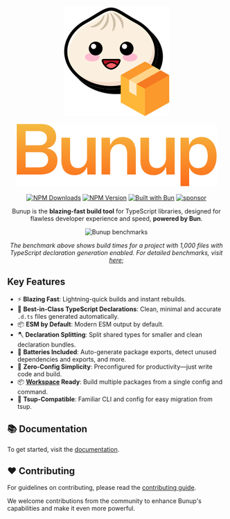 <!-- markdownlint-disable first-line-h1 -->

<!-- markdownlint-start-capture -->
<!-- markdownlint-disable-file no-inline-html -->
<div align="center">

  <!-- markdownlint-disable-next-line no-alt-text -->

![Logo](https://raw.githubusercontent.com/arshad-yaseen/bunup/refs/heads/main/docs/public/logo.svg)

![Bunup](https://raw.githubusercontent.com/arshad-yaseen/bunup/refs/heads/main/assets/bunup-title.svg)

[![NPM Downloads](https://img.shields.io/npm/dm/bunup?logo=data%3Aimage%2Fsvg%2Bxml%3Bbase64%2CPHN2ZyB4bWxucz0iaHR0cDovL3d3dy53My5vcmcvMjAwMC9zdmciIGhlaWdodD0iMjRweCIgdmlld0JveD0iMCAtOTYwIDk2MCA5NjAiIHdpZHRoPSIyNHB4IiBmaWxsPSIjMDAwMDAwIj48cGF0aCBkPSJNNDgwLTMyMCAyODAtNTIwbDU2LTU4IDEwNCAxMDR2LTMyNmg4MHYzMjZsMTA0LTEwNCA1NiA1OC0yMDAgMjAwWk0xNjAtMTYwdi0yMDBoODB2MTIwaDQ4MHYtMTIwaDgwdjIwMEgxNjBaIi8%2BPC9zdmc%2B&labelColor=ffc44e&color=212121)](https://www.npmjs.com/package/bunup) [![NPM Version](https://img.shields.io/npm/v/bunup?logo=npm&logoColor=212121&label=version&labelColor=ffc44e&color=212121)](https://npmjs.com/package/bunup) [![Built with Bun](https://img.shields.io/badge/Built_with-Bun-fbf0df?logo=bun&labelColor=212121)](https://bun.sh) [![sponsor](https://img.shields.io/badge/sponsor-EA4AAA?logo=githubsponsors&labelColor=FAFAFA)](https://github.com/sponsors/arshad-yaseen)

Bunup is the **blazing-fast build tool** for TypeScript libraries, designed for flawless developer experience and speed, **powered by Bun**. 

![Bunup benchmarks](/assets/benchmarks.png)

*The benchmark above shows build times for a project with 1,000 files with TypeScript declaration generation enabled. For detailed benchmarks, visit [here](https://gugustinette.github.io/bundler-benchmark/)*;

</div>
<!-- markdownlint-restore -->

## Key Features

- ⚡ **Blazing Fast**: Lightning-quick builds and instant rebuilds.
- 📝 **Best-in-Class TypeScript Declarations**: Clean, minimal and accurate `.d.ts` files generated automatically.
- 📦 **ESM by Default**: Modern ESM output by default.
- 🪓 **Declaration Splitting**: Split shared types for smaller and clean declaration bundles.
- 🔋 **Batteries Included**: Auto-generate package exports, detect unused dependencies and exports, and more.
- 🚀 **Zero-Config Simplicity**: Preconfigured for productivity—just write code and build.
- 📦 **[Workspace](https://bunup.dev/docs/guide/workspaces) Ready**: Build multiple packages from a single config and command.
- 🔄 **Tsup-Compatible**: Familiar CLI and config for easy migration from tsup.

## 📚 Documentation

To get started, visit the [documentation](https://bunup.dev).

## ❤️ Contributing

For guidelines on contributing, please read the [contributing guide](../../CONTRIBUTING.md).

We welcome contributions from the community to enhance Bunup's capabilities and make it even more powerful.
